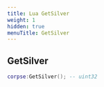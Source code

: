 ```yaml
---
title: Lua GetSilver
weight: 1
hidden: true
menuTitle: GetSilver
---
```

## GetSilver
```lua
corpse:GetSilver(); -- uint32
```